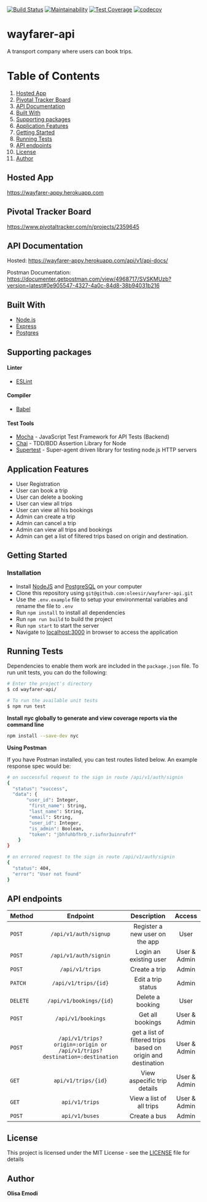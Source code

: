 [![Build Status](https://travis-ci.org/oleesir/wayfarer-api.svg?branch=develop)](https://travis-ci.org/oleesir/wayfarer-api)
[![Maintainability](https://api.codeclimate.com/v1/badges/1a045a31f842d8f92b00/maintainability)](https://codeclimate.com/github/oleesir/wayfarer-api/maintainability) [![Test Coverage](https://api.codeclimate.com/v1/badges/1a045a31f842d8f92b00/test_coverage)](https://codeclimate.com/github/oleesir/wayfarer-api/test_coverage) [![codecov](https://codecov.io/gh/oleesir/wayfarer-api/branch/develop/graph/badge.svg)](https://codecov.io/gh/oleesir/wayfarer-api)

# wayfarer-api
A transport company where users can book trips.


# Table of Contents

1. <a href="#hosted-app">Hosted App</a>
2. <a href="#pivotal-tracker-board">Pivotal Tracker Board</a>
3. <a href="#api-documentation">API Documentation</a>
4. <a href="#built-with">Built With</a>
5. <a href="#supporting-packages">Supporting packages</a>
6. <a href="#application-features">Application Features</a>
7. <a href="#getting-started">Getting Started</a>
8. <a href="#running-tests">Running Tests</a>
9.  <a href="#api-endpoints">API endpoints</a>
10. <a href="#license">License</a>
11. <a href="#author">Author</a>

## Hosted App

https://wayfarer-appy.herokuapp.com

## Pivotal Tracker Board

https://www.pivotaltracker.com/n/projects/2359645

## API Documentation

Hosted: https://wayfarer-appy.herokuapp.com/api/v1/api-docs/

Postman Documentation: https://documenter.getpostman.com/view/4968717/SVSKMUzb?version=latest#0e905547-4327-4a0c-84d8-38b94031b216

## Built With

* [Node.js](https://nodejs.org/)
* [Express](https://expressjs.com/)
* [Postgres](https://www.postgresql.org/)

## Supporting packages
#### Linter
* [ESLint](https://eslint.org/)

#### Compiler
* [Babel](https://babeljs.io/)
  
#### Test Tools
* [Mocha](https://mochajs.org/) - JavaScript Test Framework for API Tests (Backend)
* [Chai](http://chaijs.com/) - TDD/BDD Assertion Library for Node
* [Supertest](https://www.npmjs.com/package/supertest) - Super-agent driven
  library for testing node.js HTTP servers

## Application Features
* User Registration
* User can book a trip
* User can delete a booking
* User can view all trips
* User can view all his bookings
* Admin can create a trip
* Admin can cancel a trip
* Admin can view all trips and bookings
* Admin can get a list of filtered trips based on origin and destination.


## Getting Started
### Installation
* Install [NodeJS](https://nodejs.org/) and [PostgreSQL](https://www.postgresql.org/) on your computer
* Clone this repository using `git@github.com:oleesir/wayfarer-api.git`
* Use the `.env.example` file to setup your environmental variables and rename the file to `.env`
* Run `npm install` to install all dependencies
* Run `npm run build` to build the project
* Run `npm start` to start the server
* Navigate to [localhost:3000](http://localhost:3000/) in browser to access the application



## Running Tests

Dependencies to enable them work are included in the `package.json` file. To run unit tests, you can do the following:

```bash
# Enter the project's directory
$ cd wayfarer-api/

# To run the available unit tests
$ npm run test
```

**Install nyc globally to generate and view coverage reports via the command line**

```bash
npm install --save-dev nyc
```

**Using Postman**

If you have Postman installed, you can test routes listed below. An example response spec would be:
```bash
# on successful request to the sign in route /api/v1/auth/signin
{
  "status": "success",
  "data": {
       "user_id": Integer,
        "first_name": String,
        "last_name": String,
        "email": String,
        ​"user_id"​:​ Integer,​ 
 ​       "is_admin": Boolean​,
        "token": "jbhfuhbfhrb_r.iufnr3uinrufrf"
    } 
}
```

```bash
# on errored request to the sign in route /api/v1/auth/signin
{
  "status": 404,
  "error": "User not found"
}
```


## API endpoints

| Method   |                    Endpoint                     |                Description                 |        Access         |
| :------- | :---------------------------------------------: | :----------------------------------------: | :-------------------: |
| `POST`   |              `/api/v1/auth/signup`              |       Register a new user on the app       |        User        |
| `POST`   |              `/api/v1/auth/signin`              |           Login an existing user           | User & Admin |
| `POST`   |               `/api/v1/trips`                |             Create a trip              |        Admin        |
| `PATCH`  |       `/api/v1/trips/{id}`       |         Edit a trip status           |      Admin      |
| `DELETE` |       `/api/v1/bookings/{id}`        |             Delete a booking             |      User      |
| `POST`   |  `/api/v1/bookings`  |              Get all bookings              |      User & Admin      |
| `POST`   | `/api/v1/trips?origin=:origin or /api/v1/trips?destination=:destination`  |        get a list of filtered trips based on origin and destination             |      User & Admin     |
| `GET`    |       `api/v1/trips/{id}`        |      View aspecific trip details      | User & Admin |
| `GET`    |                `api/v1/trips`                |      View a list of all trips      |     User & Admin      |
| `POST`    |                `api/v1/buses`                |      Create a bus      |      Admin      |


## License

This project is licensed under the MIT License - see the [LICENSE](LICENSE) file for details

## Author

 **Olisa Emodi**
